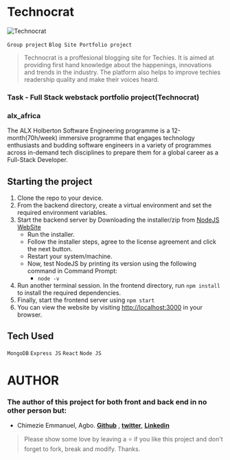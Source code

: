 # Technocrat
![Technocrat](https://github.com/Chimezie1283/alx-portfolio-project/blob/main/my-blog/src/pages/assets/image0.jpg)

`Group project` `Blog Site Portfolio project`

> Technocrat is a proffesional blogging site for Techies. It is aimed at providing first hand knowledge about the happenings, innovations and trends in the industry. The platform also helps to improve techies readership quality and make their voices heard. 


### Task - Full Stack webstack portfolio project(Technocrat)

### alx_africa
The ALX Holberton Software Engineering programme is a 12-month(70h/week) immersive programme that engages technology enthusiasts and budding software engineers in a variety of programmes across in-demand tech disciplines to prepare them for a global career as a Full-Stack Developer.

## Starting the project

1. Clone the repo to your device.
2. From the backend directory, create a virtual environment and set the required environment variables.
3. Start the backend server by Downloading the installer/zip from [NodeJS WebSite](https://nodejs.org/en/)
    * Run the installer.
    * Follow the installer steps, agree to the license agreement and click the next button.
    * Restart your system/machine.
    * Now, test NodeJS by printing its version using the following command in Command Prompt:
        * ` node -v `
4. Run another terminal session. In the frontend directory, run `npm install` to install the required dependencies.
5. Finally, start the frontend server using `npm start`
6. You can view the website by visiting [http://localhost:3000](http://localhost:3000) in your browser.

## Tech Used

`MongoDB` `Express JS` `React` `Node JS`

# AUTHOR
### The author of this project for both front and back end in no other person but:
* Chimezie Emmanuel, Agbo. **[Github](https://github.com/chimezie1283)** , **[twitter](https://twitter.com/TheEnligthened)**, **[Linkedin](https://www.linkedin.com/in/agbo-chimezie-3a4857179/)**


> Please show some love by leaving a ⭐️ if you like this project and don't forget to fork, break and modify. Thanks. 